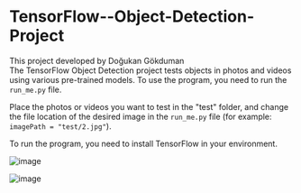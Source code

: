 # TensorFlow--Object-Detection-Project

This project developed by Doğukan Gökduman  
The TensorFlow Object Detection project tests objects in photos and videos using various pre-trained models. To use the program, you need to run the `run_me.py` file.

Place the photos or videos you want to test in the "test" folder, and change the file location of the desired image in the `run_me.py` file (for example: `imagePath = "test/2.jpg"`).

To run the program, you need to install TensorFlow in your environment.


![image](https://github.com/dgokduman/TensorFlow---Object-Detection-Project/assets/149258460/c99273dd-b97c-472a-b8bb-3f018411bcf1)  


  ![image](https://github.com/dgokduman/TensorFlow---Object-Detection-Project/assets/149258460/ca52954e-931f-4a47-b3fa-7abfbeaf7e40)

